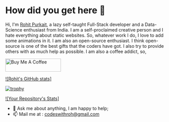 # How did you get here 🤯


Hi, I'm [Rohit Purkait](https://rohit-purkait.netlify.app), a lazy self-taught Full-Stack developer and a Data-Science enthusiast from India. I am a self-proclaimed creative person and I hate everything about static websites. So, whatever work I do, I love to add some animations in it. 
I am also an open-source enthusiast. I think open-source is one of the best gifts that the coders have got. I also try to provide others with as much help as possible. I am also a coffee addict, so,

<a href="https://www.buymeacoffee.com/codeswithroh" target="_blank"><img src="https://cdn.buymeacoffee.com/buttons/default-orange.png" alt="Buy Me A Coffee" height="41" width="174"></a>

[![Rohit's GitHub stats]](https://github-readme-stats.vercel.app/api?username=codeswithroh&show_icons=true&theme=radical)

[![trophy](https://github-profile-trophy.vercel.app/?username=codeswithroh&theme=radical)](https://github.com/ryo-ma/github-profile-trophy)


[![Your Repository's Stats]](https://github-readme-stats.vercel.app/api/top-langs/?username=codeswithroh&theme=radical)





- 💬 Ask me about anything, I am happy to help;
- 📫 Mail me at : codeswithroh@gmail.com











